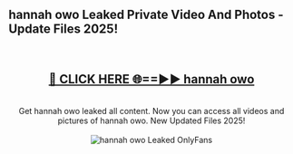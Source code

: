 <h2>hannah owo Leaked Private Video And Photos - Update Files 2025!</h2>
<br>
<div align="center">
<h2><a href="https://betterlinks.top/A2PfLJ" rel="nofollow">🔴 CLICK HERE 🌐==►► hannah owo</a></h2>
<br>
Get hannah owo leaked all content. Now you can access all videos and pictures of hannah owo. New Updated Files 2025!
<br>
<br>
<a href="https://betterlinks.top/A2PfLJ" rel="nofollow" data-target="animated-image.originalLink"><img src="https://i.imgur.com/dJHk4Zq.gif" alt="hannah owo Leaked  OnlyFans" style="max-width: 100%; display: inline-block;" data-target="animated-image.originalImage"></a>
</div>
<br>